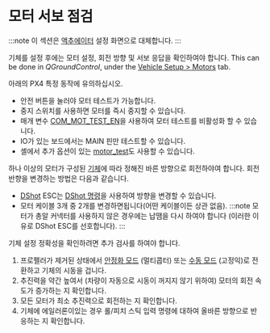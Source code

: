 # 모터 서보 점검

:::note
이 섹션은 [액추에이터](../config/actuators.md) 설정 화면으로 대체합니다.
:::

기체를 설정 후에는 모터 설정, 회전 방향 및 서보 응답을 확인하여야 합니다. This can be done in *QGroundControl*, under the [Vehicle Setup > Motors](https://docs.qgroundcontrol.com/master/en/SetupView/Motors.html) tab.

아래의 PX4 특정 동작에 유의하십시오.
- 안전 버튼을 눌러야 모터 테스트가 가능합니다.
- 중지 스위치를 사용하면 모터를 즉시 중지할 수 있습니다.
- 매개 변수 [COM_MOT_TEST_EN](../advanced_config/parameter_reference.md#COM_MOT_TEST_EN)을 사용하여 모터 테스트를 비활성화 할 수 있습니다.
- IO가 있는 보드에서는 MAIN 핀만 테스트할 수 있습니다.
- 셸에서 추가 옵션이 있는 [motor_test](../modules/modules_command.md#motor-test)도 사용할 수 있습니다.

하나 이상의 모터가 구성된 [기체](../airframes/airframe_reference.md)에 따라 정해진 바른 방향으로 회전하야여 합니다. 회전 반향을 변경하는 방법은 다음과 같습니다.
- [DShot](../peripherals/dshot.md) ESC는 [DShot 명령](../peripherals/dshot.md#commands)을 사용하여 방향을 변경할 수 있습니다.
- 모터 케이블 3개 중 2개를 변경하면됩니다(어떤 케이블이든 상관 없음). :::note
모터가 총알 커넥터를 사용하지 않은 경우에는 납땜을 다시 하여야 합니다 (이러한 이유로 DShot ESC를 선호합니다).
:::

기체 설정 정확성을  확인하려면 추가 검사를 하여야 합니다.
1. 프로펠러가 제거된 상태에서 [안정화 모드](../flight_modes/manual_stabilized_mc.md) (멀티콥터) 또는 [수동 모드](../flight_modes/manual_fw.md) (고정익)로 전환하고 기체의 시동을 겁니다.
1. 추진력을 약간 높여서 (차량이 자동으로 시동이 꺼지지 않기 위하여) 모터의 회전 속도가 증가하는 지 확인합니다.
1. 모든 모터가 최소 추진력으로 회전하는 지 확인합니다.
1. 기체에 에일러론이있는 경우 롤/피치 스틱 입력 명령에 대하여 올바른 방향으로 반응하는 지 확인합니다.

